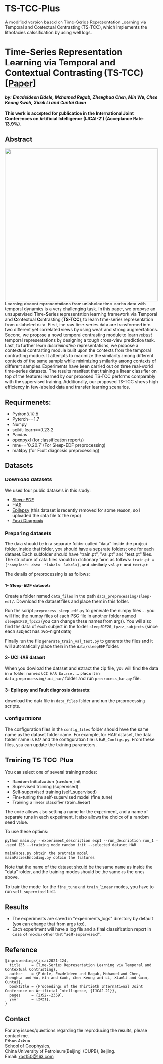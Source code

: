 # TS-TCC-Plus
A modified version based on Time-Series Representation Learning via Temporal and Contextual Contrasting (TS-TCC), which implements the lithofacies calssification by using well logs.


# Time-Series Representation Learning via Temporal and Contextual Contrasting (TS-TCC) [[Paper](https://www.ijcai.org/proceedings/2021/0324.pdf)]
#### *by: Emadeldeen Eldele, Mohamed Ragab, Zhenghua Chen, Min Wu, Chee Keong Kwoh, Xiaoli Li and Cuntai Guan*
#### This work is accepted for publication in the International Joint Conferences on Artificial Intelligence (IJCAI-21) (Acceptance Rate: 13.9%).

## Abstract
<img src="misc/TS_TCC.png" width="500">
Learning decent representations from unlabeled time-series data with temporal dynamics is a very challenging task. 
In this paper, we propose an unsupervised <b>T</b>ime-<b>S</b>eries representation learning framework via <b>T</b>emporal and <b>C</b>ontextual <b>C</b>ontrasting 
(<b>TS-TCC</b>), to learn time-series representation from unlabeled data. 
First, the raw time-series data are transformed into two different yet correlated views by using weak and strong augmentations. 
Second, we propose a novel temporal contrasting module to learn <i>robust</i> temporal representations by designing a tough cross-view prediction task. 
Last, to further learn <i>discriminative</i> representations, we propose a contextual contrasting module built upon the 
contexts from the temporal contrasting module. It attempts to maximize the similarity among different contexts of the same sample while minimizing 
similarity among contexts of different samples. Experiments have been carried out on three real-world time-series datasets. 
The results manifest that training a linear classifier on top of the features learned by our proposed TS-TCC performs 
comparably with the supervised training. Additionally, our proposed TS-TCC shows high efficiency in few-labeled data and transfer learning scenarios. 


## Requirmenets:
- Python3.10.8
- Pytorch==1.7
- Numpy
- scikit-learn==0.23.2
- Pandas
- openpyxl (for classification reports)
- mne=='0.20.7' (For Sleep-EDF preprocessing)
- mat4py (for Fault diagnosis preprocessing)
## Datasets
### Download datasets
We used four public datasets in this study:
- [Sleep-EDF](https://gist.github.com/emadeldeen24/a22691e36759934e53984289a94cb09b)
- [HAR](https://archive.ics.uci.edu/ml/datasets/Human+Activity+Recognition+Using+Smartphones)  
- [Epilepsy](https://archive.ics.uci.edu/ml/datasets/Epileptic+Seizure+Recognition) (this dataset is recently removed for some reason, so I uploaded the data file to the repo)
- [Fault Diagnosis](https://mb.uni-paderborn.de/en/kat/main-research/datacenter/bearing-datacenter/data-sets-and-download)

### Preparing datasets
The data should be in a separate folder called "data" inside the project folder.
Inside that folder, you should have a separate folders; one for each dataset. Each subfolder should have "train.pt", "val.pt" and "test.pt" files.
The structure of data files should in dictionary form as follows:
`train.pt = {"samples": data, "labels: labels}`, and similarly `val.pt`, and `test.pt`

The details of preprocessing is as follows:
#### 1- Sleep-EDF dataset:
Create a folder named `data_files` in the path `data_preprocessing/sleep-edf/`.
Download the dataset files and place them in this folder. 

Run the script `preprocess_sleep_edf.py` to generate the numpy files ... you will find the numpy files of 
each PSG file in another folder named `sleepEDF20_fpzcz` (you can change these names from args).
You will also find the data of each subject in the folder `sleepEDF20_fpzcz_subjects` (since each subject has two-night data)

Finally run the file `generate_train_val_test.py` to generate the files and it will automatically place
them in the `data/sleepEDF` folder.

#### 2- UCI HAR dataset
When you dowload the dataset and extract the zip file, you will find the data in a folder named
`UCI HAR Dataset` ... place it in `data_preprocessing/uci_har/` folder and run `preprocess_har.py` file.

#### 3- Epilepsy and Fault diagnosis datasets:
download the data file in `data_files` folder and run the preprocessing scripts.


### Configurations
The configuration files in the `config_files` folder should have the same name as the dataset folder name.
For example, for HAR dataset, the data folder name is `HAR` and the configuration file is `HAR_Configs.py`.
From these files, you can update the training parameters.

## Training TS-TCC-Plus 
You can select one of several training modes:
 - Random Initialization (random_init)
 - Supervised training (supervised)
 - Self-supervised training (self_supervised)
 - Fine-tuning the self-supervised model (fine_tune)
 - Training a linear classifier (train_linear)

The code allows also setting a name for the experiment, and a name of separate runs in each experiment.
It also allows the choice of a random seed value.

To use these options:
```
python main.py --experiment_description exp1 --run_description run_1 --seed 123 --training_mode random_init --selected_dataset HAR
```

```
mainFaces.py obtain the pretrain model
mainFaciesEncoding.py obtain the features
```
Note that the name of the dataset should be the same name as inside the "data" folder, and the training modes should be
the same as the ones above.

To train the model for the `fine_tune` and `train_linear` modes, you have to run `self_supervised` first.


## Results
- The experiments are saved in "experiments_logs" directory by default (you can change that from args too).
- Each experiment will have a log file and a final classification report in case of modes other that "self-supervised".

## Reference

```
@inproceedings{ijcai2021-324,
  title     = {Time-Series Representation Learning via Temporal and Contextual Contrasting},
  author    = {Eldele, Emadeldeen and Ragab, Mohamed and Chen, Zhenghua and Wu, Min and Kwoh, Chee Keong and Li, Xiaoli and Guan, Cuntai},
  booktitle = {Proceedings of the Thirtieth International Joint Conference on Artificial Intelligence, {IJCAI-21}},
  pages     = {2352--2359},
  year      = {2021},
}
```

## Contact
For any issues/questions regarding the reproducing the results, please contact me.   
Ethan Askua  
School of Geophysics,   
China University of Petroleum(Beijing) (CUPB), Beijing.   
Email: xbs150@163.com   
